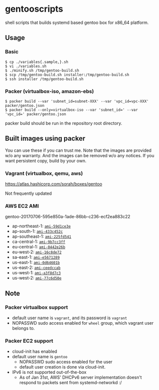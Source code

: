 # gentooscripts

shell scripts that builds systemd based gentoo box for x86_64 platform.

## Usage

### Basic

```
$ cp ./variables{.sample,}.sh
$ vi ./variables.sh
$ ./minify.sh /tmp/gentoo-build.sh
$ scp /tmp/gentoo-build.sh installer:/tmp/gentoo-build.sh
$ ssh installer /tmp/gentoo-build.sh
```

### Packer (virtualbox-iso, amazon-ebs)

```
$ packer build --var 'subnet_id=subnet-XXX' --var 'vpc_id=vpc-XXX' packer/gentoo.json
$ packer build --only=virtualbox-iso --var 'subnet_id=' --var 'vpc_id=' packer/gentoo.json
```

packer build should be run in the repository root directory.

## Built images using packer

You can use these if you can trust me. Note that the images are provided w/o any warranty. And the images can be removed w/o any notices.
If you want persistent copy, build by your own.

### Vagrant (virtualbox, qemu, aws)

https://atlas.hashicorp.com/sorah/boxes/gentoo

Not frequently updated

### AWS EC2 AMI

<!-- s/\v^(.+): (.+)$/- \1: [`\2`](https:\/\/console.aws.amazon.com\/ec2\/home?region=\1#launchAmi=\2)/ -->

gentoo-20170706-595e850a-1ade-86bb-c236-ecf2ea883c22

- ap-northeast-1: [`ami-59d1ce3e`](https://console.aws.amazon.com/ec2/home?region=ap-northeast-1#launchAmi=ami-59d1ce3e)
- ap-south-1: [`ami-433c452c`](https://console.aws.amazon.com/ec2/home?region=ap-south-1#launchAmi=ami-433c452c)
- ap-southeast-1: [`ami-225fd541`](https://console.aws.amazon.com/ec2/home?region=ap-southeast-1#launchAmi=ami-225fd541)
- ca-central-1: [`ami-9b7cc3ff`](https://console.aws.amazon.com/ec2/home?region=ca-central-1#launchAmi=ami-9b7cc3ff)
- eu-central-1: [`ami-0442e26b`](https://console.aws.amazon.com/ec2/home?region=eu-central-1#launchAmi=ami-0442e26b)
- eu-west-2: [`ami-16c8de72`](https://console.aws.amazon.com/ec2/home?region=eu-west-2#launchAmi=ami-16c8de72)
- sa-east-1: [`ami-e5671289`](https://console.aws.amazon.com/ec2/home?region=sa-east-1#launchAmi=ami-e5671289)
- us-east-1: [`ami-0d64601b`](https://console.aws.amazon.com/ec2/home?region=us-east-1#launchAmi=ami-0d64601b)
- us-east-2: [`ami-ceedccab`](https://console.aws.amazon.com/ec2/home?region=us-east-2#launchAmi=ami-ceedccab)
- us-west-1: [`ami-a3f8d7c3`](https://console.aws.amazon.com/ec2/home?region=us-west-1#launchAmi=ami-a3f8d7c3)
- us-west-2: [`ami-77c6d50e`](https://console.aws.amazon.com/ec2/home?region=us-west-2#launchAmi=ami-77c6d50e)

## Note

### Packer virtualbox support

- default user name is `vagrant`, and its password is `vagrant`
- NOPASSWD sudo access enabled for `wheel` group, which vagrant user belongs to.

### Packer EC2 support

- cloud-init has enabled
- default user name is `gentoo`
  - NOPASSWD sudo access enabled for the user
  - default user creation is done via cloud-init.
- IPv6 is not supported out-of-the-box
  - As of Jan 31st, AWS' DHCPv6 server implementation doesn't respond to packets sent from systemd-networkd :/
